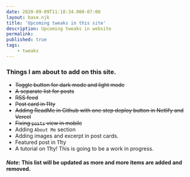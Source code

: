 ```yaml
---
date: 2020-09-09T11:18:34.000-07:00
layout: base.njk
title: 'Upcoming tweaks in this site'
description: Upcoming tweaks in website
permalink: 
published: true
tags:
    - tweaks
---
```


### Things I am about to add on this site.

- ~~Toggle button for dark mode and light mode~~
- ~~A separate list for posts~~
- ~~RSS feed~~
- ~~Post card in 11ty~~
- ~~Adding ReadMe in Github with one step deploy button in Netlify and Vercel~~
- ~~Fixing `posts` view in mobile~~
- Adding `About Me` section
- Adding images and excerpt in post cards.
- Featured post in 11ty
- A tutorial on 11ty! This is going to be a work in progress. 


#### *Note*: This list will be updated as more and more items are added and removed.
